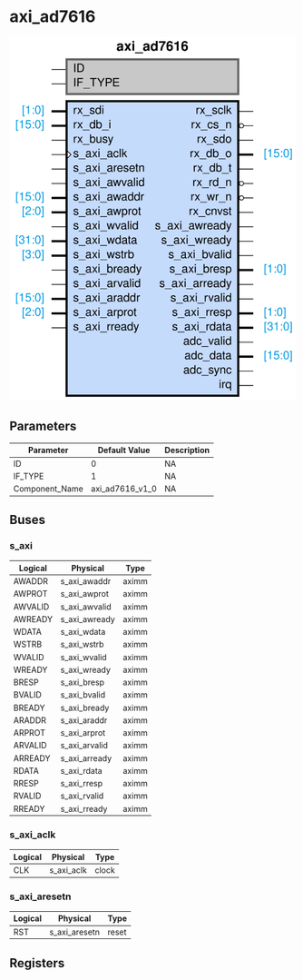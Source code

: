 # axi_ad7616

<center>

![axi_ad7616](axi_ad7616-axi_ad7616.svg)

</center>

## Parameters

| Parameter | Default Value | Description |
| --------- | ------------- | ----------- |
| ID | 0 | NA |
| IF_TYPE | 1 | NA |
| Component_Name | axi_ad7616_v1_0 | NA |


## Buses


### s_axi
| Logical | Physical | Type |
| ------- | -------- | ---- |
| AWADDR | s_axi_awaddr | aximm |
| AWPROT | s_axi_awprot | aximm |
| AWVALID | s_axi_awvalid | aximm |
| AWREADY | s_axi_awready | aximm |
| WDATA | s_axi_wdata | aximm |
| WSTRB | s_axi_wstrb | aximm |
| WVALID | s_axi_wvalid | aximm |
| WREADY | s_axi_wready | aximm |
| BRESP | s_axi_bresp | aximm |
| BVALID | s_axi_bvalid | aximm |
| BREADY | s_axi_bready | aximm |
| ARADDR | s_axi_araddr | aximm |
| ARPROT | s_axi_arprot | aximm |
| ARVALID | s_axi_arvalid | aximm |
| ARREADY | s_axi_arready | aximm |
| RDATA | s_axi_rdata | aximm |
| RRESP | s_axi_rresp | aximm |
| RVALID | s_axi_rvalid | aximm |
| RREADY | s_axi_rready | aximm |



### s_axi_aclk
| Logical | Physical | Type |
| ------- | -------- | ---- |
| CLK | s_axi_aclk | clock |



### s_axi_aresetn
| Logical | Physical | Type |
| ------- | -------- | ---- |
| RST | s_axi_aresetn | reset |




## Registers